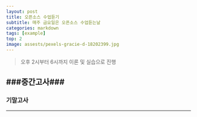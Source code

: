 ```yaml
---
layout: post
title: 오픈소스 수업듣기
subtitle: 매주 금요일은 오픈소스 수업듣는날
categories: markdown
tags: [example]
top: 2
image: assests/pexels-gracie-d-18202399.jpg
---
```





> 오후 2시부터 6시까지
> 이론 및 실습으로 진행
>




###중간고사###
------------



### 기말고사 ###
--------------

